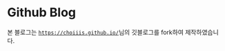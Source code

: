 # Github Blog
본 블로그는 [`https://choiiis.github.io/`](https://choiiis.github.io/)님의 깃블로그를 fork하여 제작하였습니다.
